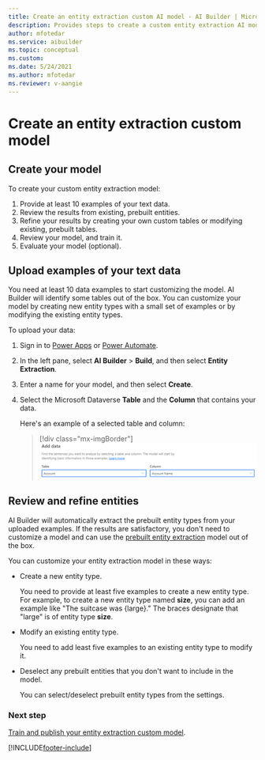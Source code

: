```yaml
---
title: Create an entity extraction custom AI model - AI Builder | Microsoft Docs
description: Provides steps to create a custom entity extraction AI model in AI Builder.
author: mfotedar
ms.service: aibuilder
ms.topic: conceptual
ms.custom: 
ms.date: 5/24/2021
ms.author: mfotedar
ms.reviewer: v-aangie
---
```


# Create an entity extraction custom model

## Create your model

To create your custom entity extraction model:

1. Provide at least 10 examples of your text data.
1. Review the results from existing, prebuilt entities.
1. Refine your results by creating your own custom tables or modifying existing, prebuilt tables.
1. Review your model, and train it.
1. Evaluate your model (optional).

## Upload examples of your text data

You need at least 10 data examples to start customizing the model. AI Builder will identify some tables out of the box. You can customize your model by creating new entity types with a small set of examples or by modifying the existing entity types. 

To upload your data:

1. Sign in to [Power Apps](https://make.powerapps.com/) or [Power Automate](https://flow.microsoft.com/).
1. In the left pane, select **AI Builder** > **Build**, and then select **Entity Extraction**.
1. Enter a name for your model, and then select **Create**.
1. Select the Microsoft Dataverse **Table** and the **Column** that contains your data.

   Here's an example of a selected table and column:
    > [!div class="mx-imgBorder"]
    > ![Add data](media/add-data.png "Add data")

## Review and refine entities 

AI Builder will automatically extract the prebuilt entity types from your uploaded examples. If the results are satisfactory, you don't need to customize a model and can use the [prebuilt entity extraction](prebuilt-entity-extraction.md) model out of the box.

You can customize your entity extraction model in these ways:

- Create a new entity type.

  You need to provide at least five examples to create a new entity type. For example, to create a new entity type named **size**, you can add an example like "The suitcase was {large}." The braces designate that "large" is of entity type **size**.

- Modify an existing entity type.

  You need to add least five examples to an existing entity type to modify it.

- Deselect any prebuilt entities that you don't want to include in the model.

  You can select/deselect prebuilt entity types from the settings.

### Next step

[Train and publish your entity extraction custom model](entity-extraction-train.md).


[!INCLUDE[footer-include](includes/footer-banner.md)]
